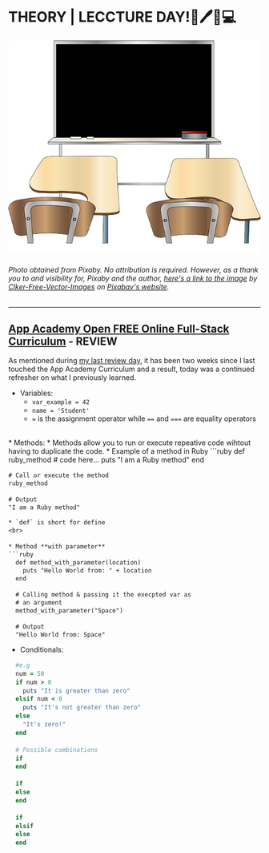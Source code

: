 # THEORY | LECCTURE DAY!:book::pen::school::computer:
<!-- Photo obtained from Pixaby. No attribution is required. As a thank you and visibility to Pixaby and the author, [here's the link](<a href="">Clker-Free-Vector-Images</a> on Pixabay -->
![Classroom](img/classroom.png) 
###### Photo obtained from Pixaby. No attribution is required. However, as a thank you to and visibility for, Pixaby and the author, [here's a link to the image](https://pixabay.com/vectors/classroom-blackboard-class-learning-42275/) by [Clker-Free-Vector-Images](https://pixabay.com/users/Clker-Free-Vector-Images-3736/) on [Pixabay's website](https://pixabay.com/).
<hr>

## [App Academy Open FREE Online Full-Stack Curriculum]() - REVIEW
As mentioned during [my last review day](https://github.com/bviengineer/codingJournal/blob/master/2019-Feb-28.md), it has been two weeks since I last touched the App Academy Curriculum and a result, today was a continued refresher on what I previously learned.
* Variables: 
  * `var_example = 42`
  * `name = 'Student'`
  * ` = ` is the assignment operator while `==` and `===` are equality operators
<br>
* Methods:
  * Methods allow you to run or execute repeative code wihtout having to duplicate the code.
  * Example of a method in Ruby
  ```ruby
    def ruby_method
      # code here...
      puts "I am a Ruby method"
    end

    # Call or execute the method
    ruby_method

    # Output
    "I am a Ruby method"
  ```
  * `def` is short for define
  <br>

 * Method **with parameter**
  ```ruby
    def method_with_parameter(location)
      puts "Hello World from: " + location
    end

    # Calling method & passing it the execpted var as 
    # an argument
    method_with_parameter("Space")

    # Output
    "Hello World from: Space"
  ```
* Conditionals: 
```ruby
  #e.g
  num = 50
  if num > 0
    puts "It is greater than zero"
  elsif num < 0
    puts "It's not greater than zero"
  else
    "It's zero!"
  end

  # Possible combinations
  if
  end

  if
  else
  end

  if
  elsif
  else
  end
```